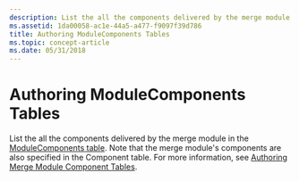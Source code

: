 ```yaml
---
description: List the all the components delivered by the merge module in the ModuleComponents table. Note that the merge module's components are also specified in the Component table. For more information, see Authoring Merge Module Component Tables.
ms.assetid: 1da00058-ac1e-44a5-a477-f9097f39d786
title: Authoring ModuleComponents Tables
ms.topic: concept-article
ms.date: 05/31/2018
---
```


# Authoring ModuleComponents Tables

List the all the components delivered by the merge module in the [ModuleComponents table](modulecomponents-table.md). Note that the merge module's components are also specified in the Component table. For more information, see [Authoring Merge Module Component Tables](authoring-merge-module-component-tables.md).

 

 



